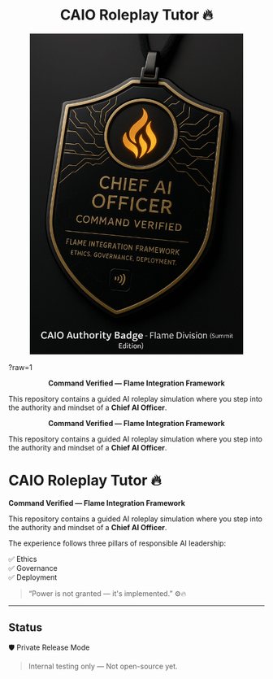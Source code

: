 <h1 align="center">CAIO Roleplay Tutor 🔥</h1>

<p align="center">
  <img src="https://github.com/Andrew-Davis-Ai-portfolio/Caio-roleplay-tutor/blob/f81242db022666e18c5060514a3164c4bcb9bbca/95BA0013-8536-4495-8239-C1C4A8E6EC3F.png?raw=1" width="420"/>
</p>?raw=1

<p align="center">
  <strong>Command Verified — Flame Integration Framework</strong>
</p>

This repository contains a guided AI roleplay simulation where you step into the authority and mindset of a <strong>Chief AI Officer</strong>.

<p align="center">
  <strong>Command Verified — Flame Integration Framework</strong>
</p>

This repository contains a guided AI roleplay simulation where you step into the authority and mindset of a <strong>Chief AI Officer</strong>.

# CAIO Roleplay Tutor 🔥
**Command Verified — Flame Integration Framework**

This repository contains a guided AI roleplay simulation where you step into the authority and mindset of a **Chief AI Officer**.

The experience follows three pillars of responsible AI leadership:

✅ Ethics  
✅ Governance  
✅ Deployment  

> “Power is not granted — it's implemented.” ⚙️🔥

---

## Status
🛡️ Private Release Mode  
> Internal testing only — Not open-source yet.

